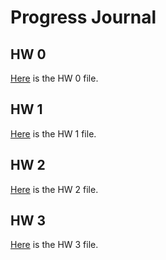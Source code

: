 # Progress Journal

## HW 0

[Here](files/IE360_Spring21_Homework0.html) is the HW 0 file.


## HW 1

[Here](files/HW1/TolgahanIskender-HW1.html) is the HW 1 file.

## HW 2

[Here](files/HW2/TolgahanIskender-HW2.html) is the HW 2 file.

## HW 3

[Here](files/HW3/IE360-HW3-TolgahanIskender.html) is the HW 3 file.
